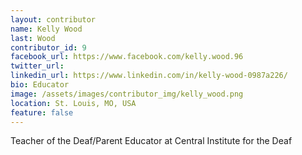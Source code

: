```yaml
---
layout: contributor
name: Kelly Wood
last: Wood
contributor_id: 9
facebook_url: https://www.facebook.com/kelly.wood.96
twitter_url: 
linkedin_url: https://www.linkedin.com/in/kelly-wood-0987a226/
bio: Educator
image: /assets/images/contributor_img/kelly_wood.png
location: St. Louis, MO, USA
feature: false
---
```


Teacher of the Deaf/Parent Educator at Central Institute for the Deaf